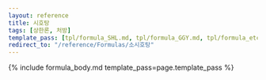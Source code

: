 ```yaml
---
layout: reference
title: 시호탕
tags: [상한론, 처방]
template_pass: [tpl/formula_SHL.md, tpl/formula_GGY.md, tpl/formula_etc.md]
redirect_to: "/reference/Formulas/소시호탕"
---
```



{% include formula_body.md template_pass=page.template_pass %}

